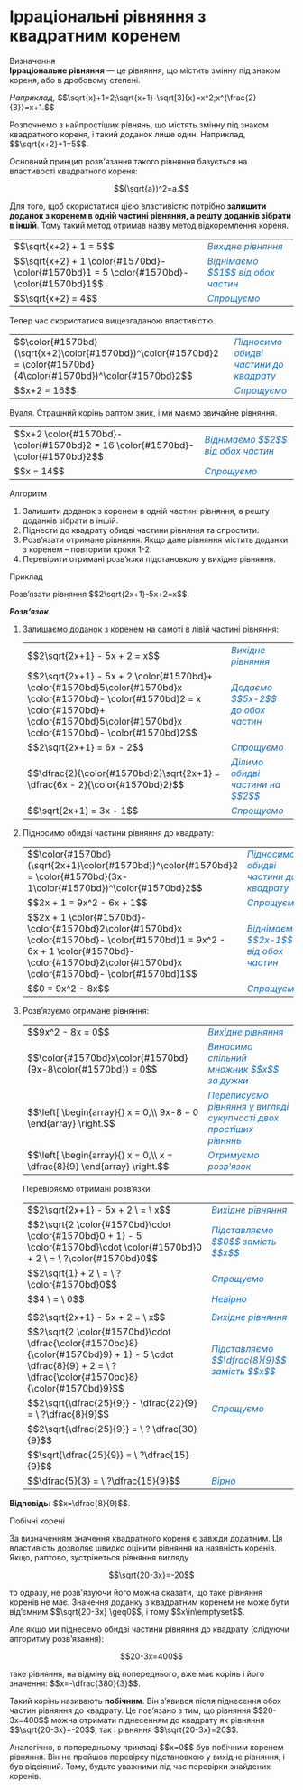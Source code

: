 # Iррацiональнi рiвняння з квадратним коренем

<div class="space">
<div class="eoz-wrap">
<span class="eoz">Визначення</span>
<div class="eoz-text">
<b>Ірраціональне рівняння</b> — це рівняння, що містить змінну під знаком кореня, або в дробовому степені.
</div>
</div>
</div>

<p><i>Наприклад,</i> $$\sqrt{x}+1=2;\sqrt{x+1}-\sqrt[3]{x}=x^2;x^{\frac{2}{3}}=x+1.$$</p>

<p>Розпочнемо з найпростіших рівнянь, що містять змінну під знаком квадратного кореня, і такий доданок лише один. Наприклад, $$\sqrt{x+2}+1=5$$.</p>

<p>Основний принцип розв'язання такого рівняння базується на властивості квадратного кореня:</p>

$$(\sqrt{a})^2=a.$$

<p>Для того, щоб скористатися цією властивістю потрібно <b>залишити доданок з коренем в одній частині рівняння, а решту доданків зібрати в іншій</b>. Тому такий метод отримав назву метод відкоремлення кореня.</p>

<table style="border: none;" class="none">
<tr>
<td>$$\sqrt{x+2} + 1 = 5$$</td>
<td><i><font color="1570bd">Вихідне рівняння</font></i></td>
</tr>
<tr>
<td>$$\sqrt{x+2} + 1 \color{#1570bd}- \color{#1570bd}1 = 5 \color{#1570bd}- \color{#1570bd}1$$</td>
<td><font color="1570bd"><i>Віднімаємо $$1$$ від обох частин</i></font></td>
</tr>
<tr>
<td>$$\sqrt{x+2} = 4$$</td>
<td><font color="1570bd"><i>Спрощуємо</i></font></td>
</tr>
</table>

<p>Тепер час скористатися вищезгаданою властивістю.</p>

<table style="border: none;" class="none">
<tr>
<td>$$\color{#1570bd}(\sqrt{x+2}\color{#1570bd})^\color{#1570bd}2 = \color{#1570bd}(4\color{#1570bd})^\color{#1570bd}2$$</td>
<td><i><font color="1570bd">Підносимо обидві частини до квадрату</font></i></td>
</tr>
<tr>
<td>$$x+2 = 16$$</td>
<td><font color="1570bd"><i>Спрощуємо</i></font></td>
</tr>
</table>

<p>Вуаля. Страшний корінь раптом зник, і ми маємо звичайне рівняння.</p>

<table style="border: none;" class="none">
<tr>
<td>$$x+2 \color{#1570bd}- \color{#1570bd}2 = 16 \color{#1570bd}- \color{#1570bd}2$$</td>
<td><font color="1570bd"><i>Віднімаємо $$2$$ від обох частин</i></font></td>
</tr>
<tr>
<td>$$x = 14$$</td>
<td><font color="1570bd"><i>Спрощуємо</i></font></td>
</tr>
</table>

<div class="space">
<div class="alg-wrap">
<span class="alg">Алгоритм</span>
<div class="alg-text">
<ol>
<li>Залишити доданок з коренем в одній частині рівняння, а решту доданків зібрати в іншій.</li>
<li>Піднести до квадрату обидві частини рівняння та спростити.</li>
<li>Розв’язати отримане рівняння. Якщо дане рівняння містить доданки з коренем – повторити кроки 1-2.</li>
<li>Перевірити отримані розв’язки підстановкою у вихідне рівняння.</li>
</ol>
</div>
</div>
</div>

<div class="space">
<div class="task-wrap">
<span class="task">Приклад</span>
<div class="task-text">
<p>Розв’язати рівняння $$2\sqrt{2x+1}-5x+2=x$$.</p>
<p><b><i>Розв’язок</i></b>.</p>
<ol>
<li>Залишаємо доданок з коренем на самоті в лівій частині рівняння:</li>

<table style="border: none;" class="none">
<tr>
<td>$$2\sqrt{2x+1} - 5x + 2 = x$$</td>
<td><font color="1570bd"><i>Вихідне рівняння</i></font></td>
</tr>
<tr>
<td>$$2\sqrt{2x+1} - 5x + 2 \color{#1570bd}+ \color{#1570bd}5\color{#1570bd}x \color{#1570bd}- \color{#1570bd}2 = x \color{#1570bd}+ \color{#1570bd}5\color{#1570bd}x \color{#1570bd}- \color{#1570bd}2$$</td>
<td><font color="1570bd"><i>Додаємо $$5x-2$$ до обох частин</i></i></font></td>
</tr>
<tr>
<td>$$2\sqrt{2x+1} = 6x - 2$$</td>
<td><font color="1570bd"><i>Спрощуємо</i></font></td>
</tr>
<tr>
<td>$$\dfrac{2}{\color{#1570bd}2}\sqrt{2x+1} = \dfrac{6x - 2}{\color{#1570bd}2}$$</td>
<td><font color="1570bd"><i>Ділимо обидві частини на $$2$$</i></font></td>
</tr>
<tr>
<td>$$\sqrt{2x+1} = 3x - 1$$</td>
<td><font color="1570bd"><i>Спрощуємо</i></font></td>
</tr>
</table>

<li>Підносимо обидві частини рівняння до квадрату:</li>

<table style="border: none;" class="none">
<tr>
<td>$$\color{#1570bd}(\sqrt{2x+1}\color{#1570bd})^\color{#1570bd}2 = \color{#1570bd}(3x-1\color{#1570bd})^\color{#1570bd}2$$</td>
<td><font color="1570bd"><i>Підносимо обидві частини до квадрату</i></font></td>
</tr>
<tr>
<td>$$2x + 1 = 9x^2 - 6x + 1$$</td>
<td><font color="1570bd"><i>Спрощуємо</i></font></td>
</tr>
<tr>
<td>$$2x + 1 \color{#1570bd}- \color{#1570bd}2\color{#1570bd}x \color{#1570bd}- \color{#1570bd}1 = 9x^2 - 6x + 1 \color{#1570bd}- \color{#1570bd}2\color{#1570bd}x \color{#1570bd}- \color{#1570bd}1$$</td>
<td><font color="1570bd"><i>Віднімаємо $$2x-1$$ від обох частин</i></font></td>
</tr>
<tr>
<td>$$0 = 9x^2 - 8x$$</td>
<td><font color="1570bd"><i>Спрощуємо</i></font></td>
</tr>
</table>

<li>Розв’язуємо отримане рівняння:</li>

<table style="border: none;" class="none">
<tr>
<td>$$9x^2 - 8x = 0$$</td>
<td><font color="1570bd"><i>Вихідне рівняння</i></font></td>
</tr>
<tr>
<td>$$\color{#1570bd}x\color{#1570bd}(9x-8\color{#1570bd}) = 0$$</td>
<td><font color="1570bd"><i>Виносимо спільний множник $$x$$ за дужки</i></font></td>
</tr>
<tr>
<td>$$\left[
    \begin{array}{}
      x = 0,\\
      9x-8 = 0
    \end{array}
    \right.$$</td>
<td><font color="1570bd"><i>Переписуємо рівняння у вигляді сукупності двох простіших рівнянь</i></font></td>
</tr>
<tr>
<td>$$\left[
    \begin{array}{}
      x = 0,\\
      x = \dfrac{8}{9}
    \end{array}
    \right.$$</td>
<td><font color="1570bd"><i>Отримуємо розв'язок</i></font></td>
</tr>
</table>

<p>Перевіряємо отримані розв’язки:</p>

<table style="border: none;" class="none">
<tr>
<td>$$2\sqrt{2x+1} - 5x + 2 \ = \ x$$</td>
<td><font color="1570bd"><i>Вихідне рівняння</i></font></td>
</tr>
<tr>
<td>$$2\sqrt{2 \color{#1570bd}\cdot \color{#1570bd}0 + 1} - 5 \color{#1570bd}\cdot \color{#1570bd}0 + 2 \ = \ ?\color{#1570bd}0$$</td>
<td><font color="1570bd"><i>Підставляємо $$0$$ замість $$x$$</i></font></td>
</tr>
<tr>
<td>$$2\sqrt{1} + 2 \ = \ ?\color{#1570bd}0$$</td>
<td><font color="1570bd"><i>Спрощуємо</i></font></td>
</tr>
<tr>
<td>$$4 \ = \ 0$$</td>
<td><font color="1570bd"><i>Невірно</i></font></td>
</tr>
<tr>
<td></td>
<td><font color="1570bd"><i></i></font></td>
</tr>
<tr>
<td>$$2\sqrt{2x+1} - 5x + 2 = \ x$$</td>
<td><font color="1570bd"><i>Вихідне рівняння</i></font></td>
</tr>
<tr>
<td>$$2\sqrt{2 \color{#1570bd}\cdot \dfrac{\color{#1570bd}8}{\color{#1570bd}9} + 1} - 5 \cdot \dfrac{8}{9} + 2 = \ ? \dfrac{\color{#1570bd}8}{\color{#1570bd}9}$$</td>
<td><font color="1570bd"><i>Підставляємо $$\dfrac{8}{9}$$ замість $$x$$</i></font></td>
</tr>
<tr>
<td>$$2\sqrt{\dfrac{25}{9}} - \dfrac{22}{9} = \ ?\dfrac{8}{9}$$</td>
<td><font color="1570bd"><i>Спрощуємо</i></font></td>
</tr>
<tr>
<td>$$2\sqrt{\dfrac{25}{9}} = \ ? \dfrac{30}{9}$$</td>
<td><font color="1570bd"><i></i></font></td>
</tr>
<tr>
<td>$$\sqrt{\dfrac{25}{9}} = \ ?\dfrac{15}{9}$$</td>
<td><font color="1570bd"><i></i></font></td>
</tr>
<tr>
<td>$$\dfrac{5}{3} = \ ?\dfrac{15}{9}$$</td>
<td><font color="1570bd"><i>Вірно</i></font></td>
</tr>
</table>
</ol>
<p><b>Відповідь:</b> $$x=\dfrac{8}{9}$$.</p>
</div>
</div>
</div>


<div class="space">
<div class="ebio-wrap">
<span class="ebio">Побічні корені</span>
<div class="ebio-text">
<p>За визначенням значення квадратного кореня є завжди додатним. Ця властивість дозволяє швидко оцінити рівняння на наявність коренів. Якщо, раптово, зустрінеться рівняння вигляду</p>
<p align="center">$$\sqrt{20-3x}=-20$$</p>
<p>то одразу, не розв'язуючи його можна сказати, що таке рівняння коренів не має. Значення доданку з квадратним коренем не може бути від’ємним $$\sqrt{20-3x} \geq0$$, і тому $$x\in\emptyset$$.</p>
<p>Але якщо ми піднесемо обидві частини рівняння до квадрату (слідуючи алгоритму розв’язання):</p>
<p align="center">$$20-3x=400$$</p>
<p>таке рівняння, на відміну від попереднього, вже має корінь і його значення: $$x=-\dfrac{380}{3}$$.</p>
<p>Такий корінь називають <b>побічним</b>. Він з’явився після піднесення обох частин рівняння до квадрату. Це пов’язано з тим, що рівняння $$20-3x=400$$ можна отримати піднесенням до квадрату як рівняння $$\sqrt{20-3x}=-20$$, так і рівняння $$\sqrt{20-3x}=20$$.</p>
<p>Аналогічно, в попередньому прикладі $$x=0$$ був побічним коренем рівняння. Він не пройшов перевірку підстановкою у вихідне рівняння, і був відсіяний. Тому, будьте уважними під час перевірки знайдених коренів.</p>
</div>
</div>
</div>


